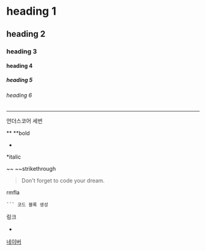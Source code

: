 <!-- heading -->
# heading 1
## heading 2
### heading 3
#### heading 4
##### heading 5
###### heading 6

<!-- Line -->
___
언더스코어 세번


**
**bold

*
*italic

~~
~~strikethrough

<!-- 인용블록 Quote >    -->
>Don't forget to code your dream.

<!-- Bullet list -->
rmfla

<!-- ``` -->
```
``` 코드 블록 생성
```


링크
- <!-- [제목](url) -->
[네이버](https://www.naver.com)

